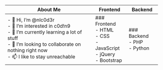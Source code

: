 | About Me | Frontend | Backend |
|----------|----------|----------|
| - 👋 Hi, I’m @nlc0d3r <br> - 👀 I’m interested in c0d!n9 <br> - 🌱 I’m currently learning a lot of stuff <br> - 💞️ I’m looking to collaborate on nothing right now <br> - 📫 I like to stay unreachable | ### Frontend <br> - HTML <br> - CSS <br> - JavaScript <br> - jQuery <br> - Bootstrap | ### Backend <br> - PHP <br> - Python |
